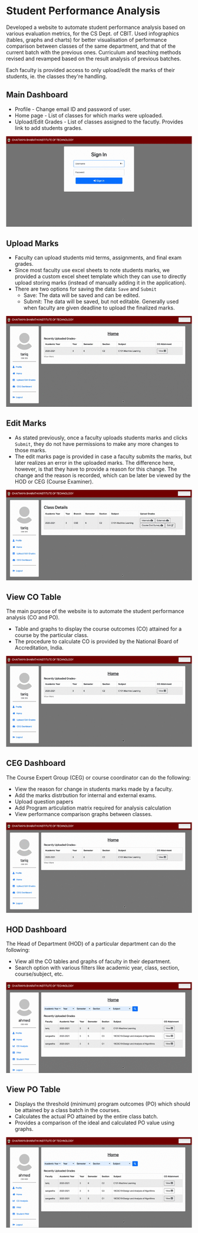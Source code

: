 # Student Performance Analysis

Developed a website to automate student performance analysis based on various evaluation metrics, for the CS Dept. of CBIT. Used infographics (tables, graphs and charts) for better visualisation of performance comparison between classes of the same department, and that of the current batch with the previous ones. Curriculum and teaching methods revised and revamped based on the result analysis of previous batches.

Each faculty is provided access to only upload/edit the marks of their students, ie. the classes they're handling.  

## Main Dashboard
- Profile - Change email ID and password of user.
- Home page - List of classes for which marks were uploaded. 
- Upload/Edit Grades - List of classes assigned to the facutly. Provides link to add students grades.

![](img/main.gif)

## Upload Marks
- Faculty can upload students mid terms, assignments, and final exam grades. 
- Since most faculty use excel sheets to note students marks, we provided a custom excel sheet template which they can use to directly upload storing marks (instead of manually adding it in the application). 
- There are two options for saving the data: `Save` and `Submit`
    - Save: The data will be saved and can be edited.
    - Submit: The data will be saved, but not editable. Generally used when faculty are given deadline to upload the finalized marks. 

![](img/add_marks.gif)

## Edit Marks
- As stated previously, once a faculty uploads students marks and clicks `Submit`, they do not have permissions to make any more changes to those marks.
- The edit marks page is provided in case a faculty submits the marks, but later realizes an error in the uploaded marks. The difference here, however, is that they have to provide a reason for this change. The change and the reason is recorded, which can be later be viewed by the HOD or CEG (Course Examiner).      

![](img/edit_marks.gif)

## View CO Table
The main purpose of the website is to automate the student performance analysis (CO and PO).
- Table and graphs to display the course outcomes (CO) attained for a course by the particular class.
- The procedure to calculate CO is provided by the National Board of Accreditation, India. 

![](img/view_co.gif)

## CEG Dashboard
The Course Expert Group (CEG) or course coordinator can do the following:
- View the reason for change in students marks made by a faculty.
- Add the marks distrbution for internal and external exams.
- Upload question papers
- Add Program articulation matrix required for analysis calculation 
- View performance comparison graphs between classes.

![](img/ceg.gif)

## HOD Dashboard
The Head of Department (HOD) of a particular department can do the following:
- View all the CO tables and graphs of faculty in their department.
- Search option with various filters like academic year, class, section, course/subject, etc.

![](img/hod_main.gif)

## View PO Table
- Displays the threshold (minimum) program outcomes (PO) which should be attained by a class batch in the courses.
- Calculates the actual PO attained by the entire class batch.
- Provides a comparison of the ideal and calculated PO value using graphs.

![](img/hod_pam.gif)